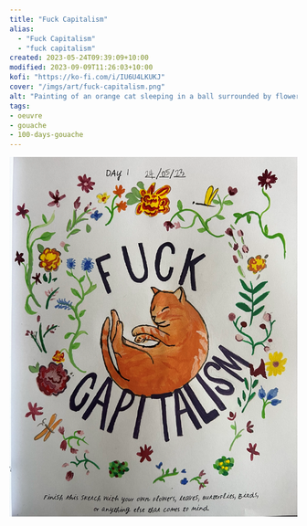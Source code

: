 ```yaml
---
title: "Fuck Capitalism"
alias:
  - "Fuck Capitalism"
  - "fuck capitalism"
created: 2023-05-24T09:39:09+10:00
modified: 2023-09-09T11:26:03+10:00
kofi: "https://ko-fi.com/i/IU6U4LKUKJ"
cover: "/imgs/art/fuck-capitalism.png"
alt: "Painting of an orange cat sleeping in a ball surrounded by flowers, around the cat in black letters it says 'Fuck Capitalism'."
tags:
- oeuvre
- gouache
- 100-days-gouache
---
```


![Fuck Capitalism](imgs/art/fuck-capitalism.png)
